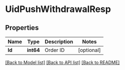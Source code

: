 # UidPushWithdrawalResp

## Properties

Name | Type | Description | Notes
------------ | ------------- | ------------- | -------------
**Id** | **int64** | Order ID | [optional] 

[[Back to Model list]](../README.md#documentation-for-models) [[Back to API list]](../README.md#documentation-for-api-endpoints) [[Back to README]](../README.md)


